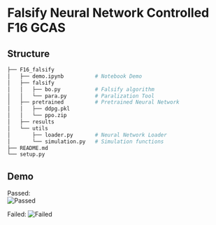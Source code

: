 # Falsify Neural Network Controlled F16 GCAS

## Structure
```sh
├── F16_falsify
│   ├── demo.ipynb          # Notebook Demo
│   ├── falsify
│   │   ├── bo.py           # Falsify algorithm
│   │   └── para.py         # Paralization Tool
│   ├── pretrained          # Pretrained Neural Network
│   │   ├── ddpg.pkl
│   │   └── ppo.zip
│   ├── results
│   └── utils
│       ├── loader.py       # Neural Network Loader
│       └── simulation.py   # Simulation functions
├── README.md
└── setup.py
```

## Demo
Passed:  
![Passed](F16_falsify/results/f16_passed.gif)

Failed:
![Failed](F16_falsify/results/f16_unsafe.gif)